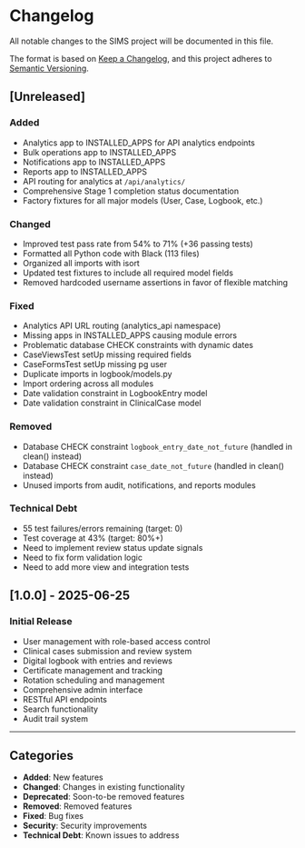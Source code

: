 # Changelog

All notable changes to the SIMS project will be documented in this file.

The format is based on [Keep a Changelog](https://keepachangelog.com/en/1.0.0/),
and this project adheres to [Semantic Versioning](https://semver.org/spec/v2.0.0.html).

## [Unreleased]

### Added
- Analytics app to INSTALLED_APPS for API analytics endpoints
- Bulk operations app to INSTALLED_APPS
- Notifications app to INSTALLED_APPS
- Reports app to INSTALLED_APPS
- API routing for analytics at `/api/analytics/`
- Comprehensive Stage 1 completion status documentation
- Factory fixtures for all major models (User, Case, Logbook, etc.)

### Changed
- Improved test pass rate from 54% to 71% (+36 passing tests)
- Formatted all Python code with Black (113 files)
- Organized all imports with isort
- Updated test fixtures to include all required model fields
- Removed hardcoded username assertions in favor of flexible matching

### Fixed
- Analytics API URL routing (analytics_api namespace)
- Missing apps in INSTALLED_APPS causing module errors
- Problematic database CHECK constraints with dynamic dates
- CaseViewsTest setUp missing required fields
- CaseFormsTest setUp missing pg user
- Duplicate imports in logbook/models.py
- Import ordering across all modules
- Date validation constraint in LogbookEntry model
- Date validation constraint in ClinicalCase model

### Removed
- Database CHECK constraint `logbook_entry_date_not_future` (handled in clean() instead)
- Database CHECK constraint `case_date_not_future` (handled in clean() instead)
- Unused imports from audit, notifications, and reports modules

### Technical Debt
- 55 test failures/errors remaining (target: 0)
- Test coverage at 43% (target: 80%+)
- Need to implement review status update signals
- Need to fix form validation logic
- Need to add more view and integration tests

## [1.0.0] - 2025-06-25

### Initial Release
- User management with role-based access control
- Clinical cases submission and review system
- Digital logbook with entries and reviews
- Certificate management and tracking
- Rotation scheduling and management
- Comprehensive admin interface
- RESTful API endpoints
- Search functionality
- Audit trail system

---

## Categories
- **Added**: New features
- **Changed**: Changes in existing functionality
- **Deprecated**: Soon-to-be removed features
- **Removed**: Removed features
- **Fixed**: Bug fixes
- **Security**: Security improvements
- **Technical Debt**: Known issues to address
